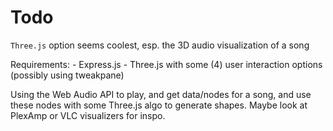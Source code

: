 # Todo
`Three.js` option seems coolest, esp. the 3D audio visualization of a song

Requirements:
	- Express.js
	- Three.js with some (4) user interaction options (possibly using tweakpane)


Using the Web Audio API to play, and get data/nodes for a song, and use these nodes with some Three.js algo to generate shapes. Maybe look at PlexAmp or VLC visualizers for inspo.
